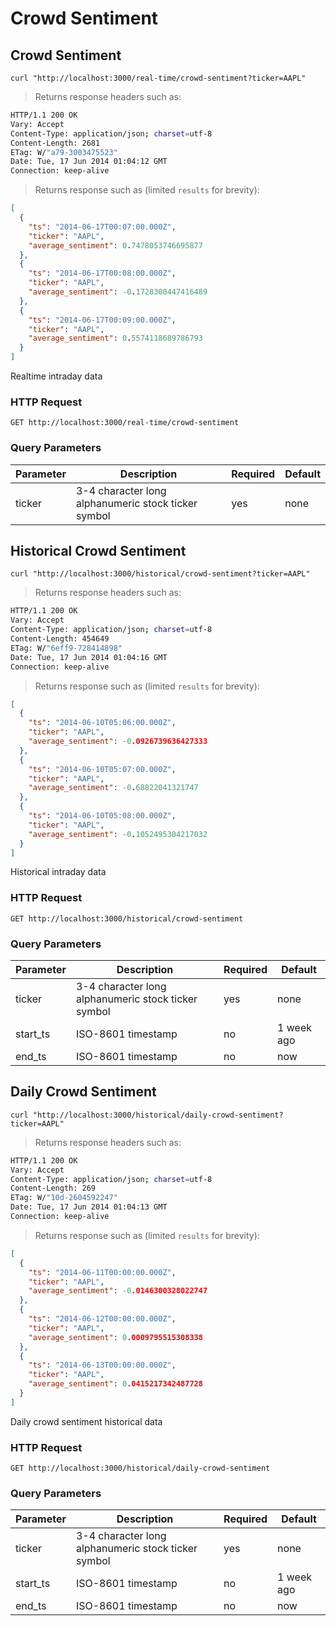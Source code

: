 
# Crowd Sentiment


## Crowd Sentiment

```shell
curl "http://localhost:3000/real-time/crowd-sentiment?ticker=AAPL"
```

> Returns response headers such as:

```bash
HTTP/1.1 200 OK
Vary: Accept
Content-Type: application/json; charset=utf-8
Content-Length: 2681
ETag: W/"a79-3003475523"
Date: Tue, 17 Jun 2014 01:04:12 GMT
Connection: keep-alive


```

> Returns response such as (limited `results` for brevity):

```json
[
  {
    "ts": "2014-06-17T00:07:00.000Z",
    "ticker": "AAPL",
    "average_sentiment": 0.7478053746695877
  },
  {
    "ts": "2014-06-17T00:08:00.000Z",
    "ticker": "AAPL",
    "average_sentiment": -0.1728300447416489
  },
  {
    "ts": "2014-06-17T00:09:00.000Z",
    "ticker": "AAPL",
    "average_sentiment": 0.5574118689786793
  }
]
```

Realtime intraday data

### HTTP Request

`GET http://localhost:3000/real-time/crowd-sentiment`

### Query Parameters

Parameter | Description | Required | Default
--------- | ----------- | -------- | -------
ticker | 3-4 character long alphanumeric stock ticker symbol | yes | none



## Historical Crowd Sentiment

```shell
curl "http://localhost:3000/historical/crowd-sentiment?ticker=AAPL"
```

> Returns response headers such as:

```bash
HTTP/1.1 200 OK
Vary: Accept
Content-Type: application/json; charset=utf-8
Content-Length: 454649
ETag: W/"6eff9-728414898"
Date: Tue, 17 Jun 2014 01:04:16 GMT
Connection: keep-alive


```

> Returns response such as (limited `results` for brevity):

```json
[
  {
    "ts": "2014-06-10T05:06:00.000Z",
    "ticker": "AAPL",
    "average_sentiment": -0.0926739636427333
  },
  {
    "ts": "2014-06-10T05:07:00.000Z",
    "ticker": "AAPL",
    "average_sentiment": -0.68822041321747
  },
  {
    "ts": "2014-06-10T05:08:00.000Z",
    "ticker": "AAPL",
    "average_sentiment": -0.1052495304217032
  }
]
```

Historical intraday data

### HTTP Request

`GET http://localhost:3000/historical/crowd-sentiment`

### Query Parameters

Parameter | Description | Required | Default
--------- | ----------- | -------- | -------
ticker | 3-4 character long alphanumeric stock ticker symbol | yes | none
start_ts | ISO-8601 timestamp | no | 1 week ago
end_ts | ISO-8601 timestamp | no | now


## Daily Crowd Sentiment

```shell
curl "http://localhost:3000/historical/daily-crowd-sentiment?ticker=AAPL"
```

> Returns response headers such as:

```bash
HTTP/1.1 200 OK
Vary: Accept
Content-Type: application/json; charset=utf-8
Content-Length: 269
ETag: W/"10d-2604592247"
Date: Tue, 17 Jun 2014 01:04:13 GMT
Connection: keep-alive


```

> Returns response such as (limited `results` for brevity):

```json
[
  {
    "ts": "2014-06-11T00:00:00.000Z",
    "ticker": "AAPL",
    "average_sentiment": -0.0146300328022747
  },
  {
    "ts": "2014-06-12T00:00:00.000Z",
    "ticker": "AAPL",
    "average_sentiment": 0.0009795515308338
  },
  {
    "ts": "2014-06-13T00:00:00.000Z",
    "ticker": "AAPL",
    "average_sentiment": 0.0415217342487728
  }
]
```

Daily crowd sentiment historical data

### HTTP Request

`GET http://localhost:3000/historical/daily-crowd-sentiment`

### Query Parameters

Parameter | Description | Required | Default
--------- | ----------- | -------- | -------
ticker | 3-4 character long alphanumeric stock ticker symbol | yes | none
start_ts | ISO-8601 timestamp | no | 1 week ago
end_ts | ISO-8601 timestamp | no | now
